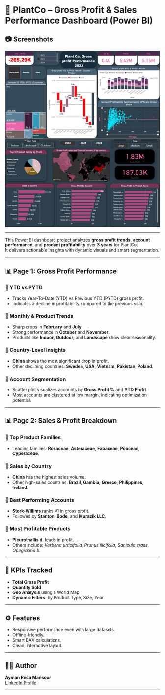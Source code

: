 # 🌿 PlantCo – Gross Profit & Sales Performance Dashboard (Power BI)

## 📷 Screenshots

![Page 1 – Gross Profit Overview](ScreenShot/1.png)
![Page 2 – Sales & Profit Breakdown](ScreenShot/2.png)

---

This Power BI dashboard project analyzes **gross profit trends**, **account performance**, and **product profitability** over **3 years** for PlantCo.  
It delivers actionable insights with dynamic visuals and smart segmentation.

---

## 📊 Page 1: Gross Profit Performance

### 🔹 YTD vs PYTD
- Tracks Year-To-Date (YTD) vs Previous YTD (PYTD) gross profit.
- Indicates a decline in profitability compared to the previous year.

### 🔹 Monthly & Product Trends
- Sharp drops in **February** and **July**.
- Strong performance in **October** and **November**.
- Products like **Indoor**, **Outdoor**, and **Landscape** show clear seasonality.

### 🔹 Country-Level Insights
- **China** shows the most significant drop in profit.
- Other declining countries: **Sweden**, **USA**, **Vietnam**, **Pakistan**, **Poland**.

### 🔹 Account Segmentation
- Scatter plot visualizes accounts by **Gross Profit %** and **YTD Profit**.
- Most accounts are clustered at low margin, indicating optimization potential.

---

## 📊 Page 2: Sales & Profit Breakdown

### 🔹 Top Product Families
- Leading families: **Rosaceae**, **Asteraceae**, **Fabaceae**, **Poaceae**, **Cyperaceae**.

### 🔹 Sales by Country
- **China** has the highest sales volume.
- Other high-sales countries: **Brazil**, **Gambia**, **Greece**, **Philippines**, **Ireland**.

### 🔹 Best Performing Accounts
- **Stork-Willims** ranks #1 in gross profit.
- Followed by **Stanton**, **Bode**, and **Murazik LLC**.

### 🔹 Most Profitable Products
- **Pleurothallis d.** leads in profit.
- Others include: *Verbena urticifolia*, *Prunus ilicifolia*, *Sanicula crass*, *Opegrapha b.*

---

## 🧠 KPIs Tracked

- **Total Gross Profit**
- **Quantity Sold**
- **Geo Analysis** using a World Map
- **Dynamic Filters**: by Product Type, Size, Year

---

## ⚙️ Features

- Responsive performance even with large datasets.
- Offline-friendly.
- Smart DAX calculations.
- Clean, interactive layout.

---

## 🧑‍💻 Author

**Ayman Reda Mansour**  
[LinkedIn Profile](https://www.linkedin.com/in/ayman-reda-a0808629b/)

---

